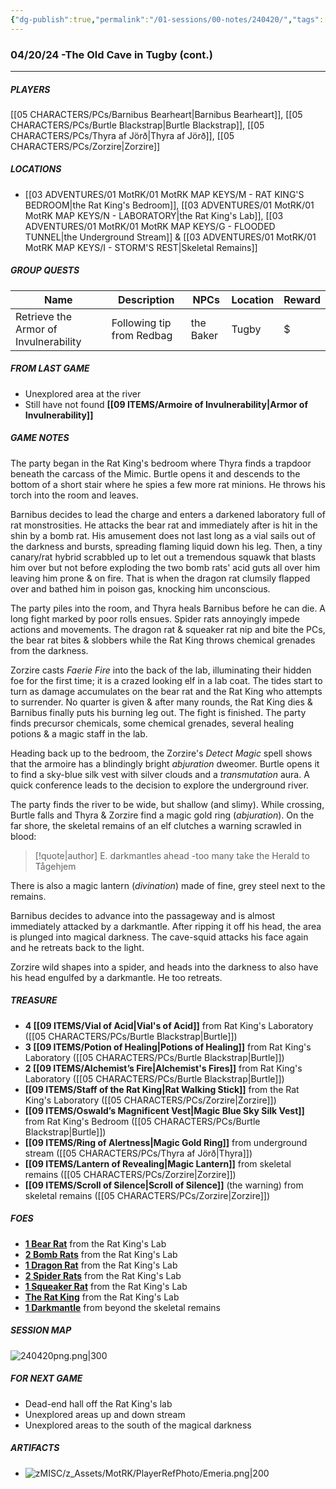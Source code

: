 ```yaml
---
{"dg-publish":true,"permalink":"/01-sessions/00-notes/240420/","tags":["Interlopers","MotRK"]}
---
```



### 04/20/24 -The Old Cave in Tugby (cont.)
---
##### PLAYERS
[[05 CHARACTERS/PCs/Barnibus Bearheart\|Barnibus Bearheart]], [[05 CHARACTERS/PCs/Burtle Blackstrap\|Burtle Blackstrap]], [[05 CHARACTERS/PCs/Thyra af Jörð\|Thyra af Jörð]], [[05 CHARACTERS/PCs/Zorzire\|Zorzire]] 

##### LOCATIONS

- [[03 ADVENTURES/01 MotRK/01 MotRK MAP KEYS/M - RAT KING'S BEDROOM\|the Rat King's Bedroom]], [[03 ADVENTURES/01 MotRK/01 MotRK MAP KEYS/N - LABORATORY\|the Rat King's Lab]], [[03 ADVENTURES/01 MotRK/01 MotRK MAP KEYS/G -  FLOODED TUNNEL\|the Underground Stream]] & [[03 ADVENTURES/01 MotRK/01 MotRK MAP KEYS/I - STORM'S REST\|Skeletal Remains]]         

##### GROUP QUESTS

| Name                                  | Description               | NPCs         | Location | Reward |
| ------------------------------------- | ------------------------- | ------------ | -------- | ------ |
| Retrieve the Armor of Invulnerability | Following tip from Redbag | the Baker    | Tugby    | $      |

##### FROM LAST GAME
- Unexplored area at the river 
- Still have not found **[[09 ITEMS/Armoire of Invulnerability\|Armor of Invulnerability]]**

##### GAME NOTES 

The party began in the Rat King's bedroom where Thyra finds a trapdoor beneath the carcass of the Mimic.  Burtle opens it and descends to the bottom of a short stair where he spies a few more rat minions.  He throws his torch into the room and leaves.

Barnibus decides to lead the charge and enters a darkened laboratory full of rat monstrosities.  He attacks the bear rat and immediately after is hit in the shin by a bomb rat.  His amusement does not last long as a vial sails out of the darkness and bursts, spreading flaming liquid down his leg.  Then, a tiny canary/rat hybrid scrabbled up to let out a tremendous squawk that blasts him over but not before exploding the two bomb rats' acid guts all over him leaving him prone & on fire.  That is when the dragon rat clumsily flapped over and bathed him in poison gas, knocking him unconscious.

The party piles into the room, and Thyra heals Barnibus before he can die.  A long fight marked by poor rolls ensues.  Spider rats annoyingly impede actions and movements.  The dragon rat & squeaker rat nip and bite the PCs, the bear rat bites & slobbers while the Rat King throws chemical grenades from the darkness.

Zorzire casts  _Faerie Fire_ into the back of the lab, illuminating their hidden foe for the first time; it is a crazed looking elf in a lab coat.  The tides start to turn as damage accumulates on the bear rat and the Rat King who attempts to surrender.  No quarter is given & after many rounds, the Rat King dies & Barnibus finally puts his burning leg out.  The fight is finished.  The party finds precursor chemicals, some chemical grenades, several healing potions & a magic staff in the lab.

Heading back up to the bedroom, the Zorzire's _Detect Magic_ spell shows that the armoire has a blindingly bright *abjuration* dweomer.  Burtle opens it to find a sky-blue silk vest with silver clouds and a *transmutation* aura.  A quick conference leads to the decision to explore the underground river.

The party finds the river to be wide, but shallow (and slimy).  While crossing, Burtle falls and Thyra & Zorzire find a magic gold ring (*abjuration*).  On the far shore, the skeletal remains of an elf clutches a warning scrawled in blood:

> [!quote|author] E.
> darkmantles ahead
> -too many
> take the Herald to Tågehjem

There is also a magic lantern (*divination*) made of fine, grey steel next to the remains.

Barnibus decides to advance into the passageway and is almost immediately attacked by a darkmantle.  After ripping it off his head, the area is plunged into magical darkness.  The cave-squid attacks his face again and he retreats back to the light.

Zorzire wild shapes into a spider, and heads into the darkness to also have his head engulfed by a darkmantle.  He too retreats.


##### TREASURE

- **4 [[09 ITEMS/Vial of Acid\|Vial's of Acid]]** from Rat King's Laboratory ([[05 CHARACTERS/PCs/Burtle Blackstrap\|Burtle]])
- **3 [[09 ITEMS/Potion of Healing\|Potions of Healing]]** from Rat King's Laboratory ([[05 CHARACTERS/PCs/Burtle Blackstrap\|Burtle]])
- **2 [[09 ITEMS/Alchemist’s Fire\|Alchemist's Fires]]** from Rat King's Laboratory ([[05 CHARACTERS/PCs/Burtle Blackstrap\|Burtle]])
- **[[09 ITEMS/Staff of the Rat King\|Rat Walking Stick]]** from the Rat King's Laboratory ([[05 CHARACTERS/PCs/Zorzire\|Zorzire]])
- **[[09 ITEMS/Oswald’s Magnificent Vest\|Magic Blue Sky Silk Vest]]** from Rat King's Bedroom ([[05 CHARACTERS/PCs/Burtle Blackstrap\|Burtle]])
- **[[09 ITEMS/Ring of Alertness\|Magic Gold Ring]]** from underground stream ([[05 CHARACTERS/PCs/Thyra af Jörð\|Thyra]])
- **[[09 ITEMS/Lantern of Revealing\|Magic Lantern]]** from skeletal remains ([[05 CHARACTERS/PCs/Zorzire\|Zorzire]])
- **[[09 ITEMS/Scroll of Silence\|Scroll of Silence]]** (the warning) from skeletal remains ([[05 CHARACTERS/PCs/Zorzire\|Zorzire]])


##### FOES

- **[1 Bear Rat](https://imgur.com/eFC8mc3)** from the Rat King's Lab
- **[2 Bomb Rats](https://imgur.com/4kwvmAe)** from the Rat King's Lab
- **[1 Dragon Rat](https://imgur.com/oyZUh78)** from the Rat King's Lab
- **[2 Spider Rats](https://imgur.com/ETuyMao)** from the Rat King's Lab
- **[1 Squeaker Rat](https://imgur.com/sHi9IWd)** from the Rat King's Lab
- **[The Rat King](https://i.imgur.com/C4Im5BH.png)** from the Rat King's Lab
- **[1 Darkmantle](https://i.imgur.com/8Ud2tDB.png)** from beyond the skeletal remains

##### SESSION MAP
![240420png.png|300](/img/user/zMISC/z_Assets/MotRK/240420png.png)

##### FOR NEXT GAME

- Dead-end hall off the Rat King's lab
- Unexplored areas up and down stream
- Unexplored areas to the south of the magical darkness

##### ARTIFACTS
- ![zMISC/z_Assets/MotRK/PlayerRefPhoto/Emeria.png|200](/img/user/zMISC/z_Assets/MotRK/PlayerRefPhoto/Emeria.png)
